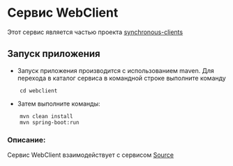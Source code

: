 # Сервис WebClient

Этот сервис является частью проекта  [synchronous-clients](../)

## Запуск приложения

- Запуск приложения производится с использованием maven.
  Для перехода в каталог сервиса в командной строке выполните команду
```
    cd webclient
```
- Затем выполните команды:
```
    mvn clean install
    mvn spring-boot:run
```
### Описание:

Сервис WebClient взаимодействует с сервисом [Source](../source) 